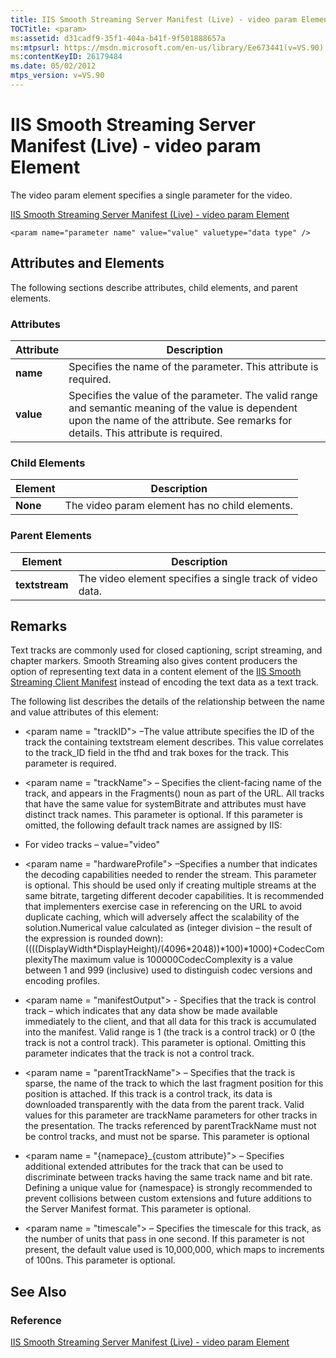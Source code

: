 ```yaml
---
title: IIS Smooth Streaming Server Manifest (Live) - video param Element
TOCTitle: <param>
ms:assetid: d31cadf9-35f1-404a-b41f-9f501888657a
ms:mtpsurl: https://msdn.microsoft.com/en-us/library/Ee673441(v=VS.90)
ms:contentKeyID: 26179484
ms.date: 05/02/2012
mtps_version: v=VS.90
---
```


# IIS Smooth Streaming Server Manifest (Live) - video param Element

The video param element specifies a single parameter for the video.

[IIS Smooth Streaming Server Manifest (Live) - video param Element](iis-smooth-streaming-server-manifest-live-video-param-element.md)  

    <param name="parameter name" value="value" valuetype="data type" />

## Attributes and Elements

The following sections describe attributes, child elements, and parent elements.

### Attributes

|Attribute|Description|
|--- |--- |
|**name**|Specifies the name of the parameter. This attribute is required.|
|**value**|Specifies the value of the parameter. The valid range and semantic meaning of the value is dependent upon the name of the attribute. See remarks for details. This attribute is required.|


### Child Elements

|Element|Description|
|--- |--- |
|**None**|The video param element has no child elements.|

### Parent Elements

|Element|Description|
|--- |--- |
|**textstream**|The video element specifies a single track of video data.|

## Remarks

Text tracks are commonly used for closed captioning, script streaming, and chapter markers. Smooth Streaming also gives content producers the option of representing text data in a content element of the [IIS Smooth Streaming Client Manifest](iis-smooth-streaming-client-manifest.md) instead of encoding the text data as a text track.

The following list describes the details of the relationship between the name and value attributes of this element:

  - \<param name = "trackID"\> –The value attribute specifies the ID of the track the containing textstream element describes. This value correlates to the track\_ID field in the tfhd and trak boxes for the track. This parameter is required.

  - \<param name = "trackName"\> – Specifies the client-facing name of the track, and appears in the Fragments() noun as part of the URL. All tracks that have the same value for systemBitrate and attributes must have distinct track names. This parameter is optional. If this parameter is omitted, the following default track names are assigned by IIS:

  - For video tracks – value="video"

  - \<param name = "hardwareProfile"\> –Specifies a number that indicates the decoding capabilities needed to render the stream. This parameter is optional. This should be used only if creating multiple streams at the same bitrate, targeting different decoder capabilities. It is recommended that implementers exercise case in referencing on the URL to avoid duplicate caching, which will adversely affect the scalability of the solution.Numerical value calculated as (integer division – the result of the expression is rounded down):((((DisplayWidth\*DisplayHeight)/(4096\*2048))\*100)\*1000)+CodecComplexityThe maximum value is 100000CodecComplexity is a value between 1 and 999 (inclusive) used to distinguish codec versions and encoding profiles.

  - \<param name = "manifestOutput"\> - Specifies that the track is control track – which indicates that any data show be made available immediately to the client, and that all data for this track is accumulated into the manifest. Valid range is 1 (the track is a control track) or 0 (the track is not a control track). This parameter is optional. Omitting this parameter indicates that the track is not a control track.

  - \<param name = "parentTrackName"\> – Specifies that the track is sparse, the name of the track to which the last fragment position for this position is attached. If this track is a control track, its data is downloaded transparently with the data from the parent track. Valid values for this parameter are trackName parameters for other tracks in the presentation. The tracks referenced by parentTrackName must not be control tracks, and must not be sparse. This parameter is optional

  - \<param name = "{namepace}\_{custom attribute}"\> – Specifies additional extended attributes for the track that can be used to discriminate between tracks having the same track name and bit rate. Defining a unique value for {namespace} is strongly recommended to prevent collisions between custom extensions and future additions to the Server Manifest format. This parameter is optional.

  - \<param name = "timescale"\> – Specifies the timescale for this track, as the number of units that pass in one second. If this parameter is not present, the default value used is 10,000,000, which maps to increments of 100ns. This parameter is optional.

## See Also

### Reference

[IIS Smooth Streaming Server Manifest (Live) - video param Element](iis-smooth-streaming-server-manifest-live-video-param-element.md)

